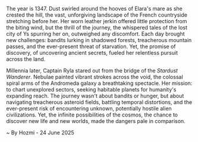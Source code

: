
The year is 1347.  Dust swirled around the hooves of Elara's mare as she crested the hill, the vast, unforgiving landscape of the French countryside stretching before her.  Her worn leather jerkin offered little protection from the biting wind, but the thrill of the journey, the whispered tales of the lost city of Ys spurring her on, outweighed any discomfort. Each day brought new challenges: bandits lurking in shadowed forests, treacherous mountain passes, and the ever-present threat of starvation. Yet, the promise of discovery, of uncovering ancient secrets, fueled her relentless pursuit across the land.


Millennia later, Captain Ryla stared out from the bridge of the *Stardust Wanderer*.  Nebulae painted vibrant strokes across the void, the colossal spiral arms of the Andromeda galaxy a breathtaking spectacle.  Her mission: to chart unexplored sectors, seeking habitable planets for humanity's expanding reach.  The journey wasn't about bandits or hunger, but about navigating treacherous asteroid fields, battling temporal distortions, and the ever-present risk of encountering unknown, potentially hostile alien civilizations.  Yet, the infinite possibilities of the cosmos, the chance to discover new life and new worlds, made the dangers pale in comparison.

~ By Hozmi - 24 June 2025
